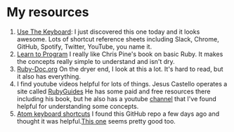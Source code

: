# My resources

1. [Use The Keyboard](https://usethekeyboard.com): I just discovered this one today and it looks awesome. Lots of shortcut reference sheets including Slack, Chrome, GitHub, Spotify, Twitter, YouTube, you name it.
2. [Learn to Program](https://pine.fm/LearnToProgram/) I really like Chris Pine's book on basic Ruby. It makes the concepts really simple to understand and isn't dry.
3. [Ruby-Doc.org](https://ruby-doc.org) On the dryer end, I look at this a lot. It's hard to read, but it also has everything.
4. I find youtube videos helpful for lots of things. Jesus Castello operates a site called [RubyGuides](https://www.rubyguides.com) He has some paid and free resources there including his book, but he also has a youtube [channel](https://www.youtube.com/channel/UCUCRO4CMJQgoabub5SzJQug) that I've found helpful for understanding some concepts.
5. [Atom keyboard shortcuts](https://github.com/nwinkler/atom-keyboard-shortcuts) I found this GitHub repo a few days ago and thought it was helpful.[This one](http://www.atomtexteditor.com) seems pretty good too.
